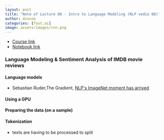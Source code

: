 ```yaml
---
layout: post
title: "Note of Lecture 08 - Intro to Language Modeling (NLP vedio 08)"
author: dionne
categories: [fast.ai]
image: assets/images/cnn.png
---
```


- [Course link](https://youtu.be/PNNHaQUQqW8)
- [Notebook link](https://github.com/fastai/course-nlp/blob/master/5-nn-imdb.ipynb)




### Language Modeling & Sentiment Analysis of IMDB movie reviews

#### Language models

- Sebastian Ruder,The Gradient, [NLP's ImageNet moment has arrived](https://thegradient.pub/nlp-imagenet/)

#### Using a GPU

#### Preparing the data (on a sample)

#### Tokenization

- texts are having to be processed to split 